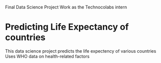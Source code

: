 Final Data Science Project Work as the Technocolabs intern 
# Predicting Life Expectancy of countries
This data science project predicts the life expectency of various countries
Uses WHO data on health-related factors
